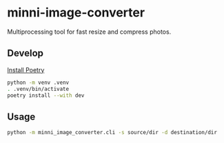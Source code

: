# minni-image-converter

Multiprocessing tool for fast resize and compress photos.

## Develop

[Install Poetry](https://python-poetry.org/docs/#installation)

```sh
python -m venv .venv
. .venv/bin/activate
poetry install --with dev
```

## Usage

```sh
python -m minni_image_converter.cli -s source/dir -d destination/dir
```
